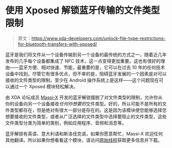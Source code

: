 # 使用 Xposed 解锁蓝牙传输的文件类型限制

> 原文：<https://www.xda-developers.com/unlock-file-type-restrictions-for-bluetooth-transfers-with-xposed/>

蓝牙是我们将文件从一个设备传输到另一个设备的最传统的方式之一，随着近几年发布的几乎每个设备都集成了 NFC 技术，这一点变得更加重要。这也有很好的理由——蓝牙方便、相对快速、节能，最重要的是，它可以在过去 10 年的任何技术设备中找到。尽管它有很多优点，但不幸的是，阻碍蓝牙发展的一个因素是对可以接收的文件类型的限制，至少在 Android 操作系统上是这样——这个问题现在可以通过一个 Xposed 模块轻松解决。

由 XDA 论坛成员 [Massi-X](http://forum.xda-developers.com/member.php?u=5576742) 开发的蓝牙解锁摆脱了对文件类型的限制，允许你从你的设备向另一个设备接收*任何你想要的*文件类型。好的，所以可能不是所有的文件类型都存在，但是绝对有很大一部分是存在的。这是因为该模块使您能够选择您想要接收的文件类型，或者从广泛选择的文件类型中选择要阻止的文件类型，这些文件类型分类为简单的类别，例如应用程序、音频和消息等。

蓝牙解锁有英语、意大利语和斯洛伐克语，如果你愿意帮忙，Massi-X 欢迎任何其他翻译。所以如果你想看看这个模块，请访问[原始线程](http://forum.xda-developers.com/xposed/modules/mod-bluetooth-unlock-unlock-receive-t2805347)获取更多信息并下载。
